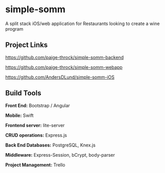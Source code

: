 # simple-somm
A split stack iOS/web application for Restaurants looking to create a wine program


## Project Links

https://github.com/paige-throck/simple-somm-backend

https://github.com/paige-throck/simple-somm-webapp

https://github.com/AndersDLund/simple-somm-iOS


## Build Tools

**Front End:** Bootstrap / Angular

**Mobile:** Swift

**Frontend server:** lite-server

**CRUD operations:** Express.js

**Back End Databases:** PostgreSQL, Knex.js

**Middleware:** Express-Session, bCrypt, body-parser

**Project Management:** Trello
